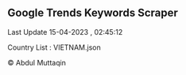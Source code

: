 

## Google Trends Keywords Scraper 
 
Last Update 15-04-2023 , 02:45:12

Country List :
VIETNAM.json



© Abdul Muttaqin 
